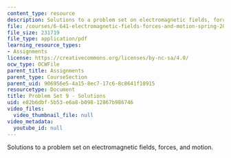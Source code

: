```yaml
---
content_type: resource
description: Solutions to a problem set on electromagnetic fields, forces, and motion.
file: /courses/6-641-electromagnetic-fields-forces-and-motion-spring-2005/e82b6dbf5b53e6a8b09812867b986746_05_ps09_sol.pdf
file_size: 231719
file_type: application/pdf
learning_resource_types:
- Assignments
license: https://creativecommons.org/licenses/by-nc-sa/4.0/
ocw_type: OCWFile
parent_title: Assignments
parent_type: CourseSection
parent_uid: 906956e5-4a15-8ec7-17c6-8c8641f10915
resourcetype: Document
title: Problem Set 9 - Solutions
uid: e82b6dbf-5b53-e6a8-b098-12867b986746
video_files:
  video_thumbnail_file: null
video_metadata:
  youtube_id: null
---
```

Solutions to a problem set on electromagnetic fields, forces, and motion.